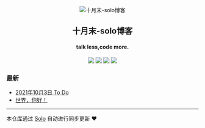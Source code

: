 <p align="center"><img alt="十月末-solo博客" src="https://b3log.org/images/brand/solo-128.png"></p><h2 align="center">
十月末-solo博客
</h2>

<h4 align="center">talk less,code more.</h4>
<p align="center"><a title="十月末-solo博客" target="_blank" href="https://github.com/bingoct/solo-blog"><img src="https://img.shields.io/github/last-commit/bingoct/solo-blog.svg?style=flat-square&color=FF9900"></a>
<a title="GitHub repo size in bytes" target="_blank" href="https://github.com/bingoct/solo-blog"><img src="https://img.shields.io/github/repo-size/bingoct/solo-blog.svg?style=flat-square"></a>
<a title="Solo Version" target="_blank" href="https://github.com/88250/solo/releases"><img src="https://img.shields.io/badge/solo-4.3.1-f1e05a.svg?style=flat-square&color=blueviolet"></a>
<a title="Hits" target="_blank" href="https://github.com/88250/hits"><img src="https://hits.b3log.org/bingoct/solo-blog.svg"></a></p>

### 最新

* [2021年10月3日 To Do](http://blog.bingoct.top/articles/2021/10/03/1633247525253.html)
* [世界，你好！](http://blog.bingoct.top/hello-solo)



---

本仓库通过 [Solo](https://github.com/88250/solo) 自动进行同步更新 ❤️ 